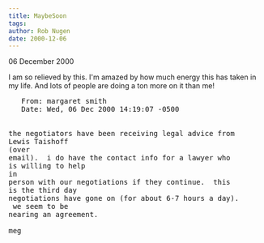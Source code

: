 ```yaml
---
title: MaybeSoon
tags: 
author: Rob Nugen
date: 2000-12-06
---
```


<p class=date>06 December 2000

<p>I am so relieved by this.  I'm amazed by how much
energy this has taken in my life.  And lots of people
are doing a ton more on it than me!


<pre>
   From: margaret smith
   Date: Wed, 06 Dec 2000 14:19:07 -0500


the negotiators have been receiving legal advice from
Lewis Taishoff 
(over 
email).  i do have the contact info for a lawyer who
is willing to help 
in 
person with our negotiations if they continue.  this
is the third day 
negotiations have gone on (for about 6-7 hours a day).
 we seem to be 
nearing an agreement.

meg
</pre>

